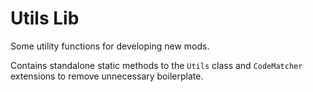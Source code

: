 
# Utils Lib

Some utility functions for developing new mods.

Contains standalone static methods to the `Utils` class and `CodeMatcher` extensions to remove unnecessary boilerplate.
